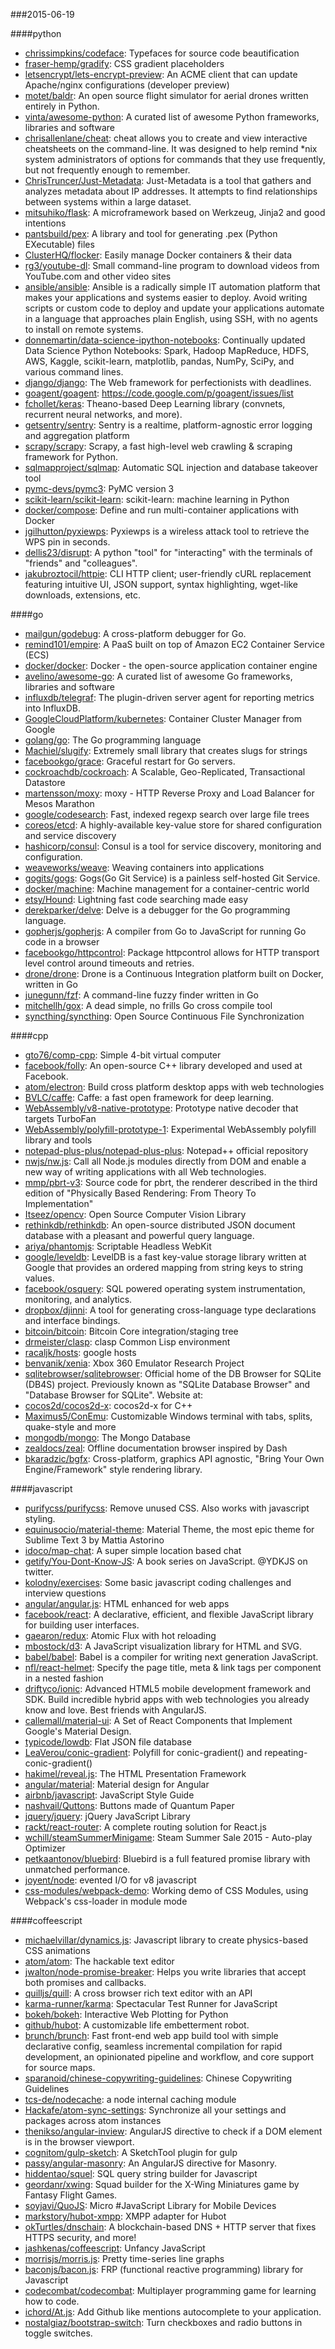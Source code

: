 ###2015-06-19

####python
* [chrissimpkins/codeface](https://github.com/chrissimpkins/codeface): Typefaces for source code beautification
* [fraser-hemp/gradify](https://github.com/fraser-hemp/gradify): CSS gradient placeholders
* [letsencrypt/lets-encrypt-preview](https://github.com/letsencrypt/lets-encrypt-preview): An ACME client that can update Apache/nginx configurations (developer preview)
* [motet/baldr](https://github.com/motet/baldr): An open source flight simulator for aerial drones written entirely in Python.
* [vinta/awesome-python](https://github.com/vinta/awesome-python): A curated list of awesome Python frameworks, libraries and software
* [chrisallenlane/cheat](https://github.com/chrisallenlane/cheat): cheat allows you to create and view interactive cheatsheets on the command-line. It was designed to help remind *nix system administrators of options for commands that they use frequently, but not frequently enough to remember.
* [ChrisTruncer/Just-Metadata](https://github.com/ChrisTruncer/Just-Metadata): Just-Metadata is a tool that gathers and analyzes metadata about IP addresses. It attempts to find relationships between systems within a large dataset.
* [mitsuhiko/flask](https://github.com/mitsuhiko/flask): A microframework based on Werkzeug, Jinja2 and good intentions
* [pantsbuild/pex](https://github.com/pantsbuild/pex): A library and tool for generating .pex (Python EXecutable) files
* [ClusterHQ/flocker](https://github.com/ClusterHQ/flocker): Easily manage Docker containers & their data
* [rg3/youtube-dl](https://github.com/rg3/youtube-dl): Small command-line program to download videos from YouTube.com and other video sites
* [ansible/ansible](https://github.com/ansible/ansible): Ansible is a radically simple IT automation platform that makes your applications and systems easier to deploy. Avoid writing scripts or custom code to deploy and update your applications automate in a language that approaches plain English, using SSH, with no agents to install on remote systems.
* [donnemartin/data-science-ipython-notebooks](https://github.com/donnemartin/data-science-ipython-notebooks): Continually updated Data Science Python Notebooks: Spark, Hadoop MapReduce, HDFS, AWS, Kaggle, scikit-learn, matplotlib, pandas, NumPy, SciPy, and various command lines.
* [django/django](https://github.com/django/django): The Web framework for perfectionists with deadlines.
* [goagent/goagent](https://github.com/goagent/goagent): https://code.google.com/p/goagent/issues/list
* [fchollet/keras](https://github.com/fchollet/keras): Theano-based Deep Learning library (convnets, recurrent neural networks, and more).
* [getsentry/sentry](https://github.com/getsentry/sentry): Sentry is a realtime, platform-agnostic error logging and aggregation platform
* [scrapy/scrapy](https://github.com/scrapy/scrapy): Scrapy, a fast high-level web crawling & scraping framework for Python.
* [sqlmapproject/sqlmap](https://github.com/sqlmapproject/sqlmap): Automatic SQL injection and database takeover tool
* [pymc-devs/pymc3](https://github.com/pymc-devs/pymc3): PyMC version 3
* [scikit-learn/scikit-learn](https://github.com/scikit-learn/scikit-learn): scikit-learn: machine learning in Python
* [docker/compose](https://github.com/docker/compose): Define and run multi-container applications with Docker
* [jgilhutton/pyxiewps](https://github.com/jgilhutton/pyxiewps): Pyxiewps is a wireless attack tool to retrieve the WPS pin in seconds.
* [dellis23/disrupt](https://github.com/dellis23/disrupt): A python "tool" for "interacting" with the terminals of "friends" and "colleagues".
* [jakubroztocil/httpie](https://github.com/jakubroztocil/httpie): CLI HTTP client; user-friendly cURL replacement featuring intuitive UI, JSON support, syntax highlighting, wget-like downloads, extensions, etc.

####go
* [mailgun/godebug](https://github.com/mailgun/godebug): A cross-platform debugger for Go.
* [remind101/empire](https://github.com/remind101/empire): A PaaS built on top of Amazon EC2 Container Service (ECS)
* [docker/docker](https://github.com/docker/docker): Docker - the open-source application container engine
* [avelino/awesome-go](https://github.com/avelino/awesome-go): A curated list of awesome Go frameworks, libraries and software
* [influxdb/telegraf](https://github.com/influxdb/telegraf): The plugin-driven server agent for reporting metrics into InfluxDB.
* [GoogleCloudPlatform/kubernetes](https://github.com/GoogleCloudPlatform/kubernetes): Container Cluster Manager from Google
* [golang/go](https://github.com/golang/go): The Go programming language
* [Machiel/slugify](https://github.com/Machiel/slugify): Extremely small library that creates slugs for strings
* [facebookgo/grace](https://github.com/facebookgo/grace): Graceful restart for Go servers.
* [cockroachdb/cockroach](https://github.com/cockroachdb/cockroach): A Scalable, Geo-Replicated, Transactional Datastore
* [martensson/moxy](https://github.com/martensson/moxy): moxy - HTTP Reverse Proxy and Load Balancer for Mesos Marathon
* [google/codesearch](https://github.com/google/codesearch): Fast, indexed regexp search over large file trees
* [coreos/etcd](https://github.com/coreos/etcd): A highly-available key-value store for shared configuration and service discovery
* [hashicorp/consul](https://github.com/hashicorp/consul): Consul is a tool for service discovery, monitoring and configuration.
* [weaveworks/weave](https://github.com/weaveworks/weave): Weaving containers into applications
* [gogits/gogs](https://github.com/gogits/gogs): Gogs(Go Git Service) is a painless self-hosted Git Service.
* [docker/machine](https://github.com/docker/machine): Machine management for a container-centric world
* [etsy/Hound](https://github.com/etsy/Hound): Lightning fast code searching made easy
* [derekparker/delve](https://github.com/derekparker/delve): Delve is a debugger for the Go programming language.
* [gopherjs/gopherjs](https://github.com/gopherjs/gopherjs): A compiler from Go to JavaScript for running Go code in a browser
* [facebookgo/httpcontrol](https://github.com/facebookgo/httpcontrol): Package httpcontrol allows for HTTP transport level control around timeouts and retries.
* [drone/drone](https://github.com/drone/drone): Drone is a Continuous Integration platform built on Docker, written in Go
* [junegunn/fzf](https://github.com/junegunn/fzf): A command-line fuzzy finder written in Go
* [mitchellh/gox](https://github.com/mitchellh/gox): A dead simple, no frills Go cross compile tool
* [syncthing/syncthing](https://github.com/syncthing/syncthing): Open Source Continuous File Synchronization

####cpp
* [gto76/comp-cpp](https://github.com/gto76/comp-cpp): Simple 4-bit virtual computer
* [facebook/folly](https://github.com/facebook/folly): An open-source C++ library developed and used at Facebook.
* [atom/electron](https://github.com/atom/electron): Build cross platform desktop apps with web technologies
* [BVLC/caffe](https://github.com/BVLC/caffe): Caffe: a fast open framework for deep learning.
* [WebAssembly/v8-native-prototype](https://github.com/WebAssembly/v8-native-prototype): Prototype native decoder that targets TurboFan
* [WebAssembly/polyfill-prototype-1](https://github.com/WebAssembly/polyfill-prototype-1): Experimental WebAssembly polyfill library and tools
* [notepad-plus-plus/notepad-plus-plus](https://github.com/notepad-plus-plus/notepad-plus-plus): Notepad++ official repository
* [nwjs/nw.js](https://github.com/nwjs/nw.js): Call all Node.js modules directly from DOM and enable a new way of writing applications with all Web technologies.
* [mmp/pbrt-v3](https://github.com/mmp/pbrt-v3): Source code for pbrt, the renderer described in the third edition of "Physically Based Rendering: From Theory To Implementation"
* [Itseez/opencv](https://github.com/Itseez/opencv): Open Source Computer Vision Library
* [rethinkdb/rethinkdb](https://github.com/rethinkdb/rethinkdb): An open-source distributed JSON document database with a pleasant and powerful query language.
* [ariya/phantomjs](https://github.com/ariya/phantomjs): Scriptable Headless WebKit
* [google/leveldb](https://github.com/google/leveldb): LevelDB is a fast key-value storage library written at Google that provides an ordered mapping from string keys to string values.
* [facebook/osquery](https://github.com/facebook/osquery): SQL powered operating system instrumentation, monitoring, and analytics.
* [dropbox/djinni](https://github.com/dropbox/djinni): A tool for generating cross-language type declarations and interface bindings.
* [bitcoin/bitcoin](https://github.com/bitcoin/bitcoin): Bitcoin Core integration/staging tree
* [drmeister/clasp](https://github.com/drmeister/clasp): clasp Common Lisp environment
* [racaljk/hosts](https://github.com/racaljk/hosts): google hosts
* [benvanik/xenia](https://github.com/benvanik/xenia): Xbox 360 Emulator Research Project
* [sqlitebrowser/sqlitebrowser](https://github.com/sqlitebrowser/sqlitebrowser): Official home of the DB Browser for SQLite (DB4S) project. Previously known as "SQLite Database Browser" and "Database Browser for SQLite". Website at:
* [cocos2d/cocos2d-x](https://github.com/cocos2d/cocos2d-x): cocos2d-x for C++
* [Maximus5/ConEmu](https://github.com/Maximus5/ConEmu): Customizable Windows terminal with tabs, splits, quake-style and more
* [mongodb/mongo](https://github.com/mongodb/mongo): The Mongo Database
* [zealdocs/zeal](https://github.com/zealdocs/zeal): Offline documentation browser inspired by Dash
* [bkaradzic/bgfx](https://github.com/bkaradzic/bgfx): Cross-platform, graphics API agnostic, "Bring Your Own Engine/Framework" style rendering library.

####javascript
* [purifycss/purifycss](https://github.com/purifycss/purifycss): Remove unused CSS. Also works with javascript styling.
* [equinusocio/material-theme](https://github.com/equinusocio/material-theme): Material Theme, the most epic theme for Sublime Text 3 by Mattia Astorino
* [idoco/map-chat](https://github.com/idoco/map-chat): A super simple location based chat
* [getify/You-Dont-Know-JS](https://github.com/getify/You-Dont-Know-JS): A book series on JavaScript. @YDKJS on twitter.
* [kolodny/exercises](https://github.com/kolodny/exercises): Some basic javascript coding challenges and interview questions
* [angular/angular.js](https://github.com/angular/angular.js): HTML enhanced for web apps
* [facebook/react](https://github.com/facebook/react): A declarative, efficient, and flexible JavaScript library for building user interfaces.
* [gaearon/redux](https://github.com/gaearon/redux): Atomic Flux with hot reloading
* [mbostock/d3](https://github.com/mbostock/d3): A JavaScript visualization library for HTML and SVG.
* [babel/babel](https://github.com/babel/babel): Babel is a compiler for writing next generation JavaScript.
* [nfl/react-helmet](https://github.com/nfl/react-helmet): Specify the page title, meta & link tags per component in a nested fashion
* [driftyco/ionic](https://github.com/driftyco/ionic): Advanced HTML5 mobile development framework and SDK. Build incredible hybrid apps with web technologies you already know and love. Best friends with AngularJS.
* [callemall/material-ui](https://github.com/callemall/material-ui): A Set of React Components that Implement Google's Material Design.
* [typicode/lowdb](https://github.com/typicode/lowdb): Flat JSON file database
* [LeaVerou/conic-gradient](https://github.com/LeaVerou/conic-gradient): Polyfill for conic-gradient() and repeating-conic-gradient()
* [hakimel/reveal.js](https://github.com/hakimel/reveal.js): The HTML Presentation Framework
* [angular/material](https://github.com/angular/material): Material design for Angular
* [airbnb/javascript](https://github.com/airbnb/javascript): JavaScript Style Guide
* [nashvail/Quttons](https://github.com/nashvail/Quttons): Buttons made of Quantum Paper
* [jquery/jquery](https://github.com/jquery/jquery): jQuery JavaScript Library
* [rackt/react-router](https://github.com/rackt/react-router): A complete routing solution for React.js
* [wchill/steamSummerMinigame](https://github.com/wchill/steamSummerMinigame): Steam Summer Sale 2015 - Auto-play Optimizer
* [petkaantonov/bluebird](https://github.com/petkaantonov/bluebird): Bluebird is a full featured promise library with unmatched performance.
* [joyent/node](https://github.com/joyent/node): evented I/O for v8 javascript
* [css-modules/webpack-demo](https://github.com/css-modules/webpack-demo): Working demo of CSS Modules, using Webpack's css-loader in module mode

####coffeescript
* [michaelvillar/dynamics.js](https://github.com/michaelvillar/dynamics.js): Javascript library to create physics-based CSS animations
* [atom/atom](https://github.com/atom/atom): The hackable text editor
* [jwalton/node-promise-breaker](https://github.com/jwalton/node-promise-breaker): Helps you write libraries that accept both promises and callbacks.
* [quilljs/quill](https://github.com/quilljs/quill): A cross browser rich text editor with an API
* [karma-runner/karma](https://github.com/karma-runner/karma): Spectacular Test Runner for JavaScript
* [bokeh/bokeh](https://github.com/bokeh/bokeh): Interactive Web Plotting for Python
* [github/hubot](https://github.com/github/hubot): A customizable life embetterment robot.
* [brunch/brunch](https://github.com/brunch/brunch): Fast front-end web app build tool with simple declarative config, seamless incremental compilation for rapid development, an opinionated pipeline and workflow, and core support for source maps.
* [sparanoid/chinese-copywriting-guidelines](https://github.com/sparanoid/chinese-copywriting-guidelines): Chinese Copywriting Guidelines
* [tcs-de/nodecache](https://github.com/tcs-de/nodecache): a node internal caching module
* [Hackafe/atom-sync-settings](https://github.com/Hackafe/atom-sync-settings): Synchronize all your settings and packages across atom instances
* [thenikso/angular-inview](https://github.com/thenikso/angular-inview): AngularJS directive to check if a DOM element is in the browser viewport.
* [cognitom/gulp-sketch](https://github.com/cognitom/gulp-sketch): A SketchTool plugin for gulp
* [passy/angular-masonry](https://github.com/passy/angular-masonry): An AngularJS directive for Masonry.
* [hiddentao/squel](https://github.com/hiddentao/squel): SQL query string builder for Javascript
* [geordanr/xwing](https://github.com/geordanr/xwing): Squad builder for the X-Wing Miniatures game by Fantasy Flight Games.
* [soyjavi/QuoJS](https://github.com/soyjavi/QuoJS): Micro #JavaScript Library for Mobile Devices
* [markstory/hubot-xmpp](https://github.com/markstory/hubot-xmpp): XMPP adapter for Hubot
* [okTurtles/dnschain](https://github.com/okTurtles/dnschain): A blockchain-based DNS + HTTP server that fixes HTTPS security, and more!
* [jashkenas/coffeescript](https://github.com/jashkenas/coffeescript): Unfancy JavaScript
* [morrisjs/morris.js](https://github.com/morrisjs/morris.js): Pretty time-series line graphs
* [baconjs/bacon.js](https://github.com/baconjs/bacon.js): FRP (functional reactive programming) library for Javascript
* [codecombat/codecombat](https://github.com/codecombat/codecombat): Multiplayer programming game for learning how to code.
* [ichord/At.js](https://github.com/ichord/At.js): Add Github like mentions autocomplete to your application.
* [nostalgiaz/bootstrap-switch](https://github.com/nostalgiaz/bootstrap-switch): Turn checkboxes and radio buttons in toggle switches.
